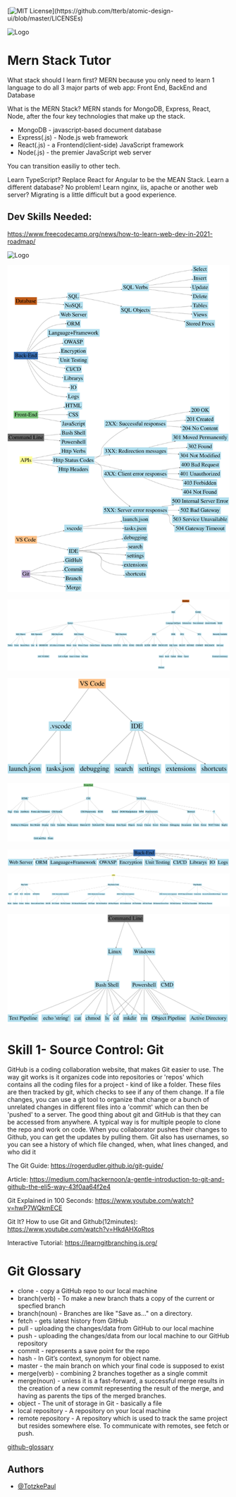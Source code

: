 [![MIT License](https://img.shields.io/apm/l/atomic-design-ui.svg?)](https://github.com/tterb/atomic-design-ui/blob/master/LICENSEs)

![Logo](https://konfinity-assets.s3.ap-south-1.amazonaws.com/blog/MERN+stack.png)

    
# Mern Stack Tutor

What stack should I learn first?
MERN because you only need to learn 1 language to do all 3 major parts of web app: Front End, BackEnd and Database


What is the MERN Stack?
MERN stands for MongoDB, Express, React, Node, after the four key technologies that make up the stack.

* MongoDB - javascript-based document database
* Express(.js) - Node.js  web framework
* React(.js) - a Frontend(client-side) JavaScript framework
* Node(.js) - the premier JavaScript web server

You can transition easiliy to other tech.

Learn TypeScript? Replace React for Angular to be the MEAN Stack.
Learn a different database? No problem! 
Learn nginx, iis, apache or another web server? Migrating is a little difficult but a good experience. 

## Dev Skills Needed:


https://www.freecodecamp.org/news/how-to-learn-web-dev-in-2021-roadmap/

![Logo](https://cdn.discordapp.com/attachments/841822367641763855/846549374724603964/unknown.png)

[![Logo](SkillTree.svg)](https://dreampuf.github.io/GraphvizOnline/#digraph%20devskills%20%7B%0A%20%20%20%20size%3D%2212%2C12%22%3B%0A%20%20%20%20node%20%5Bcolorscheme%3Daccent8%2C%20style%3Dfilled%2C%20ordering%3Dout%2C%20color%3Dlightblue2%2C%20fontsize%3D60%2C%20shape%3Dbox%5D%3B%0A%20%20%20%20rankdir%20%3D%20LR%3B%0A%20%20%20%20%2F%2F%22Dev%20Skills%22%20-%3E%20%22Git%22%3B%0A%20%20%20%20%2F%2F%22Dev%20Skills%22%20-%3E%20%22VS%20Code%22%3B%0A%20%20%20%20%2F%2F%22Dev%20Skills%22%20-%3E%20%22APIs%22%3B%0A%20%20%20%20%2F%2F%22Dev%20Skills%22%20-%3E%20%22Front-End%22%3B%0A%20%20%20%20%2F%2F%22Dev%20Skills%22%20-%3E%20%22Back-End%22%3B%0A%20%20%20%20%2F%2F%22Dev%20Skills%22%20-%3E%20%22Command%20Line%22%3B%0A%20%20%20%20%2F%2F%22Dev%20Skills%22%20-%3E%20%22Database%22%3B%0A%0A%20%20%20%20subgraph%20git%20%7B%0A%20%20%20%20%20%20%20%20%22Git%22%20%5Bcolor%3D%222%22%5D%3B%0A%20%20%20%20%20%20%20%20%22Git%22%20-%3E%20%22GitHub%22%3B%0A%20%20%20%20%20%20%20%20%22Git%22%20-%3E%20%22Commit%22%3B%0A%20%20%20%20%20%20%20%20%22Git%22%20-%3E%20%22Branch%22%3B%0A%20%20%20%20%20%20%20%20%22Git%22%20-%3E%20%22Merge%22%3B%0A%09%7D%0A%20%20%20%20%0A%20%20%20%20subgraph%20vscode%20%7B%0A%20%20%20%20%20%20%20%20%22VS%20Code%22%20%5Bcolor%3D%223%22%5D%3B%0A%20%20%20%20%20%20%20%20%22VS%20Code%22%20-%3E%20%22.vscode%22%3B%0A%20%20%20%20%20%20%20%20%22VS%20Code%22%20-%3E%20%22IDE%22%3B%0A%20%20%20%20%20%20%20%20%22IDE%22%20-%3E%20%22debugging%22%3B%0A%20%20%20%20%20%20%20%20%22IDE%22%20-%3E%20%22search%22%3B%0A%20%20%20%20%20%20%20%20%22IDE%22%20-%3E%20%22settings%22%3B%0A%20%20%20%20%20%20%20%20%22IDE%22%20-%3E%20%22extensions%22%3B%0A%20%20%20%20%20%20%20%20%22IDE%22%20-%3E%20%22shortcuts%22%3B%0A%20%20%20%20%20%20%20%20%22.vscode%22%20-%3E%20%22launch.json%22%3B%0A%20%20%20%20%20%20%20%20%22.vscode%22%20-%3E%20%22tasks.json%22%3B%0A%09%7D%0A%20%20%20%20%0A%20%20%20%20subgraph%20apis%20%7B%0A%20%20%20%20%20%20%20%20%22APIs%22%20%5Bcolor%3D%224%22%5D%3B%0A%20%20%20%20%20%20%20%20%22APIs%22%20-%3E%20%22Http%20Verbs%22%3B%0A%20%20%20%20%20%20%20%20%22APIs%22%20-%3E%20%22Http%20Status%20Codes%22%3B%0A%20%20%20%20%20%20%20%20%22APIs%22%20-%3E%20%22Http%20Headers%22%0A%20%20%20%20%20%20%20%20%0A%20%20%20%20%20%20%20%20%22Http%20Status%20Codes%22%20-%3E%20%222XX%3A%20Successful%20responses%22%3B%0A%20%20%20%20%20%20%20%20%22Http%20Status%20Codes%22%20-%3E%20%223XX%3A%20Redirection%20messages%22%3B%0A%20%20%20%20%20%20%20%20%22Http%20Status%20Codes%22%20-%3E%20%224XX%3A%20Client%20error%20responses%22%3B%0A%20%20%20%20%20%20%20%20%22Http%20Status%20Codes%22%20-%3E%20%225XX%3A%20Server%20error%20responses%22%3B%0A%20%20%20%20%20%20%20%20%0A%20%20%20%20%20%20%20%20%222XX%3A%20Successful%20responses%22%20-%3E%20%22200%20OK%22%3B%0A%20%20%20%20%20%20%20%20%222XX%3A%20Successful%20responses%22%20-%3E%20%22201%20Created%22%3B%0A%20%20%20%20%20%20%20%20%222XX%3A%20Successful%20responses%22%20-%3E%20%22204%20No%20Content%22%3B%0A%20%20%20%20%20%20%20%20%0A%20%20%20%20%20%20%20%20%223XX%3A%20Redirection%20messages%22%20-%3E%20%22301%20Moved%20Permanently%22%3B%0A%20%20%20%20%20%20%20%20%223XX%3A%20Redirection%20messages%22%20-%3E%20%22302%20Found%22%3B%0A%20%20%20%20%20%20%20%20%223XX%3A%20Redirection%20messages%22%20-%3E%20%22304%20Not%20Modified%22%3B%0A%20%20%20%20%20%20%20%20%0A%20%20%20%20%20%20%20%20%224XX%3A%20Client%20error%20responses%22%20-%3E%20%22400%20Bad%20Request%22%3B%0A%20%20%20%20%20%20%20%20%224XX%3A%20Client%20error%20responses%22%20-%3E%20%22401%20Unauthorized%22%3B%0A%20%20%20%20%20%20%20%20%224XX%3A%20Client%20error%20responses%22%20-%3E%20%22403%20Forbidden%22%3B%0A%20%20%20%20%20%20%20%20%224XX%3A%20Client%20error%20responses%22%20-%3E%20%22404%20Not%20Found%22%3B%0A%20%20%20%20%20%20%20%20%0A%20%20%20%20%20%20%20%20%225XX%3A%20Server%20error%20responses%22%20-%3E%20%22500%20Internal%20Server%20Error%22%3B%0A%20%20%20%20%20%20%20%20%225XX%3A%20Server%20error%20responses%22%20-%3E%20%22502%20Bad%20Gateway%22%3B%0A%20%20%20%20%20%20%20%20%225XX%3A%20Server%20error%20responses%22%20-%3E%20%22503%20Service%20Unavailable%22%3B%0A%20%20%20%20%20%20%20%20%225XX%3A%20Server%20error%20responses%22%20-%3E%20%22504%20Gateway%20Timeout%22%3B%0A%09%7D%0A%20%20%20%20%0A%20%20%20%20subgraph%20cmd%20%7B%0A%20%20%20%20%20%20%20%20%22Command%20Line%22%20%5Bcolor%3D%228%22%5D%3B%0A%20%20%20%20%20%20%20%20%22Command%20Line%22%20-%3E%20%22Bash%20Shell%22%3B%0A%20%20%20%20%20%20%20%20%22Command%20Line%22%20-%3E%20%22Powershell%22%3B%0A%09%7D%0A%09%0A%09subgraph%20frontend%20%7B%0A%20%20%20%20%20%20%20%20%22Front-End%22%20%5Bcolor%3D%221%22%5D%3B%0A%20%20%20%20%20%20%20%20%22Front-End%22%20-%3E%20%22HTML%22%0A%20%20%20%20%20%20%20%20%22Front-End%22%20-%3E%20%22CSS%22%0A%20%20%20%20%20%20%20%20%22Front-End%22%20-%3E%20%22JavaScript%22%0A%09%7D%0A%20%20%20%20%0A%20%20%20%20subgraph%20backend%20%7B%0A%20%20%20%20%20%20%20%20%22Back-End%22%20%5Bcolor%3D%225%22%5D%3B%0A%20%20%20%20%20%20%20%20%22Back-End%22%20-%3E%20%22Web%20Server%22%3B%0A%20%20%20%20%20%20%20%20%22Back-End%22%20-%3E%20%22ORM%22%3B%0A%20%20%20%20%20%20%20%20%22Back-End%22%20-%3E%20%22Language%2BFramework%22%3B%0A%20%20%20%20%20%20%20%20%22Back-End%22%20-%3E%20%22OWASP%22%3B%0A%20%20%20%20%20%20%20%20%22Back-End%22%20-%3E%20%22Encryption%22%3B%0A%20%20%20%20%20%20%20%20%22Back-End%22%20-%3E%20%22Unit%20Testing%22%3B%0A%20%20%20%20%20%20%20%20%22Back-End%22%20-%3E%20%22CI%2FCD%22%3B%0A%20%20%20%20%20%20%20%20%22Back-End%22%20-%3E%20%22Librarys%22%3B%0A%20%20%20%20%20%20%20%20%22Back-End%22%20-%3E%20%22IO%22%3B%0A%20%20%20%20%20%20%20%20%22Back-End%22%20-%3E%20%22Logs%22%3B%0A%09%7D%0A%20%20%20%20%0A%20%20%20%20subgraph%20databse%20%7B%0A%20%20%20%20%20%20%20%20%22Database%22%20%5Bcolor%3D%227%22%5D%3B%0A%20%20%20%20%20%20%20%20%22Database%22%20-%3E%20%22SQL%22%3B%0A%20%20%20%20%20%20%20%20%22Database%22%20-%3E%20%22NoSQL%22%3B%0A%20%20%20%20%20%20%20%20%22SQL%22%20-%3E%20%22SQL%20Verbs%22%3B%0A%20%20%20%20%20%20%20%20%22SQL%22%20-%3E%20%22SQL%20Objects%22%3B%0A%20%20%20%20%20%20%20%20%22SQL%20Verbs%22%20-%3E%20%22Select%22%3B%0A%20%20%20%20%20%20%20%20%22SQL%20Verbs%22%20-%3E%20%22Insert%22%3B%0A%20%20%20%20%20%20%20%20%22SQL%20Verbs%22%20-%3E%20%22Update%22%3B%0A%20%20%20%20%20%20%20%20%22SQL%20Verbs%22%20-%3E%20%22Delete%22%3B%0A%20%20%20%20%20%20%20%20%22SQL%20Objects%22%20-%3E%20%22Tables%22%3B%0A%20%20%20%20%20%20%20%20%22SQL%20Objects%22%20-%3E%20%22Views%22%3B%0A%20%20%20%20%20%20%20%20%22SQL%20Objects%22%20-%3E%20%22Stored%20Procs%22%3B%0A%20%20%20%20%20%20%20%20%0A%09%7D%0A%7D)


[![Logo](database.svg)](https://dreampuf.github.io/GraphvizOnline/#digraph%20devskills%20%7B%0A%20%20%20%20size%20%3D%20%2216.66%2C8.33!%22%3B%20%2F%2F%201200x600%20at%2072px%2Fin%2C%20%22!%22%20to%20force%0A%20%20%20%20%2F%2Fratio%20%3D%20%22fill%22%3B%20%0A%20%20%20%20nodesep%3D.5%3B%0A%20%20%20%20ranksep%3D4%3B%0A%20%20%20%20margin%3D0.1%3B%0A%20%20%20%20node%20%5Bcolorscheme%3Daccent8%2C%20style%3Dfilled%2C%20ordering%3Dout%2C%20color%3Dlightblue2%2C%20fontsize%3D60%2C%20shape%3Dbox%5D%3B%0A%20%20%20%20%0A%20%20%20%20subgraph%20databse%20%7B%0A%20%20%20%20%20%20%20%20%22Database%22%20%5Bcolor%3D%227%22%5D%3B%0A%20%20%20%20%20%20%20%20%22Database%22%20-%3E%20%22SQL%22%3B%0A%20%20%20%20%20%20%20%20%22Database%22%20-%3E%20%22NoSQL%22%3B%0A%20%20%20%20%20%20%20%20%22SQL%22%20-%3E%20%22Syntax%22%3B%20%0A%20%20%20%20%20%20%20%20%22Syntax%22%20-%3E%20%22SQL%20Objects%22%3B%0A%20%20%20%20%20%20%20%20%22Syntax%22%20-%3E%20%22SQL%20Operators%22%3B%0A%20%20%20%20%20%20%20%20%22Syntax%22%20-%3E%20%22SQL%20Keywords%22%3B%0A%20%20%20%20%20%20%20%20%22Syntax%22%20-%3E%20%22SQL%20Clauses%22%3B%0A%20%20%20%20%20%20%20%20%22Syntax%22%20-%3E%20%22SQL%20Functions%22%3B%0A%20%20%20%20%20%20%20%20%22SQL%22%20-%3E%20%22Language%20SubTypes%22%0A%20%20%20%20%20%20%20%20%0A%20%20%20%20%20%20%20%20%22Language%20SubTypes%22%20-%3E%20%22DDL%22%3B%0A%20%20%20%20%20%20%20%20%22Language%20SubTypes%22%20-%3E%20%22DML%22%3B%0A%20%20%20%20%20%20%20%20%22Language%20SubTypes%22%20-%3E%20%22DCL%22%3B%0A%20%20%20%20%20%20%20%20%22Language%20SubTypes%22%20-%3E%20%22TCL%22%3B%0A%20%20%20%20%20%20%20%20%0A%20%20%20%20%20%20%20%20%22DCL%22%20-%3E%20%22GRANT%22%3B%0A%20%20%20%20%20%20%20%20%22DCL%22%20-%3E%20%22REVOKE%22%3B%0A%20%20%20%20%20%20%20%20%22TCL%22%20-%3E%20%22COMMIT%22%3B%0A%20%20%20%20%20%20%20%20%22TCL%22%20-%3E%20%22ROLLBACK%22%3B%0A%20%20%20%20%20%20%20%20%22DDL%22%20-%3E%20%22CREATE%22%3B%0A%20%20%20%20%20%20%20%20%22DDL%22%20-%3E%20%22ALTER%22%3B%0A%20%20%20%20%20%20%20%20%22DDL%22%20-%3E%20%22DROP%22%3B%0A%20%20%20%20%20%20%20%20%22DDL%22%20-%3E%20%22TRUNCATE%22%3B%0A%20%20%20%20%20%20%20%20%0A%20%20%20%20%20%20%20%20%22DML%22%20-%3E%20%22SQL%20Verbs%22%0A%20%20%20%20%20%20%20%20%0A%20%20%20%20%20%20%20%20%22SQL%20Functions%22%20-%3E%20%22COUNT()%22%3B%0A%20%20%20%20%20%20%20%20%22SQL%20Functions%22%20-%3E%20%22AVG()%22%3B%0A%20%20%20%20%20%20%20%20%22SQL%20Functions%22%20-%3E%20%22SUM()%22%3B%0A%20%20%20%20%20%20%20%20%0A%20%20%20%20%20%20%20%20%22SQL%20Keywords%22%20-%3E%20%22ORDER%20BY%22%3B%0A%20%20%20%20%20%20%20%20%22ORDER%20BY%22%20-%3E%20%22ASC%20VS%20DESC%22%0A%20%20%20%20%20%20%20%20%22SQL%20Keywords%22%20-%3E%20%22AS%20(Alias%20a%20Column)%22%3B%0A%20%20%20%20%20%20%20%20%22SQL%20Operators%22%20-%3E%20%22Like%22%3B%0A%20%20%20%20%20%20%20%20%22SQL%20Operators%22%20-%3E%20%22In%22%3B%0A%20%20%20%20%20%20%20%20%0A%20%20%20%20%20%20%20%20%22SQL%20Clauses%22%20-%3E%20%22Where%22%3B%0A%20%20%20%20%20%20%20%20%22SQL%20Clauses%22%20-%3E%20%22Joins%22%3B%0A%20%20%20%20%20%20%20%20%0A%20%20%20%20%20%20%20%20%22Joins%22%20-%3E%20%22Left%20vs%20Right%22%3B%0A%20%20%20%20%20%20%20%20%22Joins%22%20-%3E%20%22Inner%20vs%20Outer%22%3B%0A%20%20%20%20%20%20%20%20%22Joins%22%20-%3E%20%22Self%20Join%22%3B%0A%20%20%20%20%20%20%20%20%22SQL%20Clauses%22%20-%3E%20%22Where%20Clause%22%3B%0A%20%20%20%20%20%20%20%20%22SQL%20Clauses%22%20-%3E%20%22Union%20Clause%22%3B%0A%20%20%20%20%20%20%20%20%22SQL%20Clauses%22%20-%3E%20%22Having%20Clause%22%3B%0A%20%20%20%20%20%20%20%20%22SQL%20Verbs%22%20-%3E%20%22Select%22%3B%0A%20%20%20%20%20%20%20%20%22SQL%20Verbs%22%20-%3E%20%22Insert%22%3B%0A%20%20%20%20%20%20%20%20%22SQL%20Verbs%22%20-%3E%20%22Update%22%3B%0A%20%20%20%20%20%20%20%20%22SQL%20Verbs%22%20-%3E%20%22Delete%22%3B%0A%20%20%20%20%20%20%20%20%22SQL%20Verbs%22%20-%3E%20%22Upsert%22%3B%0A%20%20%20%20%20%20%20%20%22Select%22%20-%3E%20%22Distinct%22%3B%0A%20%20%20%20%20%20%20%20%22SQL%20Objects%22%20-%3E%20%22Tables%22%3B%0A%20%20%20%20%20%20%20%20%22SQL%20Objects%22%20-%3E%20%22Views%22%3B%0A%20%20%20%20%20%20%20%20%22SQL%20Objects%22%20-%3E%20%22Stored%20Procs%22%3B%0A%20%20%20%20%20%20%20%20%0A%20%20%20%20%20%20%20%20%22NoSQL%22%20-%3E%20%22Schema-less%22%3B%0A%20%20%20%20%20%20%20%20%22NoSQL%22%20-%3E%20%22Non-relational%22%3B%0A%20%20%20%20%20%20%20%20%22NoSQL%22%20-%3E%20%22cluster-friendly%22%3B%0A%20%20%20%20%20%20%20%20%22NoSQL%22%20-%3E%20%22BASE%22%3B%0A%20%20%20%20%20%20%20%20%0A%20%20%20%20%20%20%20%20%22BASE%22%20-%3E%20%22Basically%20Available%22%3B%0A%20%20%20%20%20%20%20%20%22Basically%20Available%22%20-%3E%20%22Soft%20state%22%3B%0A%20%20%20%20%20%20%20%20%22Soft%20state%22%20-%3E%20%22Eventual%20consistency%22%3B%0A%20%20%20%20%20%20%20%20%0A%09%7D%0A%7D)


[![Logo](vscode.svg)](https://dreampuf.github.io/GraphvizOnline/#digraph%20devskills%20%7B%0A%20%20%20%20size%20%3D%20%2216.66%2C8.33!%22%3B%20%2F%2F%201200x600%20at%2072px%2Fin%2C%20%22!%22%20to%20force%0A%20%20%20%20%2F%2Fratio%20%3D%20%22fill%22%3B%20%0A%20%20%20%20nodesep%3D.5%3B%0A%20%20%20%20ranksep%3D4%3B%0A%20%20%20%20margin%3D0.1%3B%0A%20%20%20%20node%20%5Bcolorscheme%3Daccent8%2C%20style%3Dfilled%2C%20ordering%3Dout%2C%20color%3Dlightblue2%2C%20fontsize%3D60%2C%20shape%3Dbox%5D%3B%0A%0A%20%20%20%20%0A%20%20%20%20subgraph%20vscode%20%7B%0A%20%20%20%20%20%20%20%20%22VS%20Code%22%20%5Bcolor%3D%223%22%5D%3B%0A%20%20%20%20%20%20%20%20%22VS%20Code%22%20-%3E%20%22.vscode%22%3B%0A%20%20%20%20%20%20%20%20%22VS%20Code%22%20-%3E%20%22IDE%22%3B%0A%20%20%20%20%20%20%20%20%22IDE%22%20-%3E%20%22debugging%22%3B%0A%20%20%20%20%20%20%20%20%22IDE%22%20-%3E%20%22search%22%3B%0A%20%20%20%20%20%20%20%20%22IDE%22%20-%3E%20%22settings%22%3B%0A%20%20%20%20%20%20%20%20%22IDE%22%20-%3E%20%22extensions%22%3B%0A%20%20%20%20%20%20%20%20%22IDE%22%20-%3E%20%22shortcuts%22%3B%0A%20%20%20%20%20%20%20%20%22.vscode%22%20-%3E%20%22launch.json%22%3B%0A%20%20%20%20%20%20%20%20%22.vscode%22%20-%3E%20%22tasks.json%22%3B%0A%09%7D%0A%7D)

[![Logo](frontend.svg)](https://dreampuf.github.io/GraphvizOnline/#digraph%20devskills%20%7B%0A%20%20%20%20size%20%3D%20%2216.66%2C8.33!%22%3B%20%2F%2F%201200x600%20at%2072px%2Fin%2C%20%22!%22%20to%20force%0A%20%20%20%20%2F%2Fratio%20%3D%20%22fill%22%3B%20%0A%20%20%20%20nodesep%3D.5%3B%0A%20%20%20%20ranksep%3D4%3B%0A%20%20%20%20margin%3D0.1%3B%0A%20%20%20%20node%20%5Bcolorscheme%3Daccent8%2C%20style%3Dfilled%2C%20ordering%3Dout%2C%20color%3Dlightblue2%2C%20fontsize%3D60%2C%20shape%3Dbox%5D%3B%0A%09%0A%09subgraph%20frontend%20%7B%0A%20%20%20%20%20%20%20%20%22Front-End%22%20%5Bcolor%3D%221%22%5D%3B%0A%20%20%20%20%20%20%20%20%22Front-End%22%20-%3E%20%22HTML%22%0A%20%20%20%20%20%20%20%20%22Front-End%22%20-%3E%20%22CSS%22%0A%20%20%20%20%20%20%20%20%22Front-End%22%20-%3E%20%22JavaScript%22%0A%20%20%20%20%20%20%20%20%0A%20%20%20%20%20%20%20%20%22HTML%22%20-%3E%20%22Tags%22%3B%0A%20%20%20%20%20%20%20%20%22HTML%22%20-%3E%20%22Class%22%3B%0A%20%20%20%20%20%20%20%20%22HTML%22%20-%3E%20%22Attributes%22%3B%0A%20%20%20%20%20%20%20%20%22HTML%22%20-%3E%20%22Forms%20and%20Validation%22%3B%0A%20%20%20%20%20%20%20%20%0A%20%20%20%20%20%20%20%20%22CSS%22%20-%3E%20%22CSS%20Syntax%22%0A%20%20%20%20%20%20%20%20%0A%20%20%20%20%20%20%20%20%22CSS%20Syntax%22%20-%3E%20%22Padding%20vs%20Margins%22%3B%0A%20%20%20%20%20%20%20%20%22CSS%20Syntax%22%20-%3E%20%22Box%20Model%22%3B%0A%20%20%20%20%20%20%20%20%22CSS%20Syntax%22%20-%3E%20%22Display%22%3B%0A%20%20%20%20%20%20%20%20%22CSS%22%20-%3E%20%22CSS%20Frameworks%22%3B%0A%20%20%20%20%20%20%20%20%22CSS%20Syntax%22%20-%3E%20%22Units%22%3B%0A%20%20%20%20%20%20%20%20%22CSS%20Syntax%22%20-%3E%20%22Variables%22%3B%0A%20%20%20%20%20%20%20%20%22CSS%20Syntax%22%20-%3E%20%22Media%20query%22%3B%0A%20%20%20%20%20%20%20%20%22CSS%22%20-%3E%20%22SCSS%22%0A%20%20%20%20%20%20%20%20%0A%20%20%20%20%20%20%20%20%22Display%22%20-%3E%20%22Grid%20and%20Flex%22%3B%0A%20%20%20%20%20%20%20%20%22Display%22%20-%3E%20%22Floats%22%3B%0A%20%20%20%20%20%20%20%20%22CSS%20Frameworks%22%20-%3E%20%22Material%20UI%22%3B%0A%20%20%20%20%20%20%20%20%22CSS%20Frameworks%22%20-%3E%20%22Tailwind%20CSS%22%3B%0A%20%20%20%20%20%20%20%20%22CSS%20Frameworks%22%20-%3E%20%22Bootstrap%22%3B%0A%20%20%20%20%20%20%20%20%0A%20%20%20%20%20%20%20%20%22*%22%20-%3E%20%22WAT!%20Video%22%3B%0A%20%20%20%20%20%20%20%20%22JavaScript%22%20-%3E%20%22Syntax%22%3B%0A%20%20%20%20%20%20%20%20%22JavaScript%22%20-%3E%20%22DOM%20Manipulation%22%3B%0A%20%20%20%20%20%20%20%20%22JavaScript%22%20-%3E%20%22NPM%22%3B%0A%20%20%20%20%20%20%20%20%22JavaScript%22%20-%3E%20%22Fundementals%22%3B%0A%20%20%20%20%20%20%20%20%22JavaScript%22%20-%3E%20%22Browser%22%3B%0A%20%20%20%20%20%20%20%20%22JavaScript%22%20-%3E%20%22*%22%3B%0A%20%20%20%20%20%20%20%20%0A%20%20%20%20%20%20%20%20%22*%22%20-%3E%20%22RegEx%22%3B%0A%20%20%20%20%20%20%20%20%0A%20%20%20%20%20%20%20%20%0A%20%20%20%20%20%20%20%20%22Fundementals%22%20-%3E%20%22Data%20Types%22%3B%0A%20%20%20%20%20%20%20%20%22Fundementals%22%20-%3E%20%22Objects%22%3B%0A%20%20%20%20%20%20%20%20%22Fundementals%22%20-%3E%20%22Arrays%22%3B%0A%20%20%20%20%20%20%20%20%22Fundementals%22%20-%3E%20%22Classes%22%3B%0A%20%20%20%20%20%20%20%20%22Fundementals%22%20-%3E%20%22Errors%22%3B%0A%20%20%20%20%20%20%20%20%22Fundementals%22%20-%3E%20%22Promises%22%3B%0A%20%20%20%20%20%20%20%20%0A%20%20%20%20%20%20%20%20%22Browser%22%20-%3E%20%22Documents%22%3B%0A%20%20%20%20%20%20%20%20%22Browser%22%20-%3E%20%22Events%22%3B%0A%20%20%20%20%20%20%20%20%22Browser%22%20-%3E%20%22Forms%22%3B%0A%20%20%20%20%20%20%20%20%22Fundementals%22%20-%3E%20%22Debugging%22%3B%0A%09%7D%0A%7D)

[![Logo](backend.svg)](https://dreampuf.github.io/GraphvizOnline/#digraph%20devskills%20%7B%0A%20%20%20%20size%3D%2212%2C12%22%3B%0A%20%20%20%20node%20%5Bcolorscheme%3Daccent8%2C%20style%3Dfilled%2C%20ordering%3Dout%2C%20color%3Dlightblue2%2C%20fontsize%3D60%2C%20shape%3Dbox%5D%3B%0A%20%20%20%20%0A%20%20%20%20subgraph%20backend%20%7B%0A%20%20%20%20%20%20%20%20%22Back-End%22%20%5Bcolor%3D%225%22%5D%3B%0A%20%20%20%20%20%20%20%20%22Back-End%22%20-%3E%20%22Web%20Server%22%3B%0A%20%20%20%20%20%20%20%20%22Back-End%22%20-%3E%20%22ORM%22%3B%0A%20%20%20%20%20%20%20%20%22Back-End%22%20-%3E%20%22Language%2BFramework%22%3B%0A%20%20%20%20%20%20%20%20%22Back-End%22%20-%3E%20%22OWASP%22%3B%0A%20%20%20%20%20%20%20%20%22Back-End%22%20-%3E%20%22Encryption%22%3B%0A%20%20%20%20%20%20%20%20%22Back-End%22%20-%3E%20%22Unit%20Testing%22%3B%0A%20%20%20%20%20%20%20%20%22Back-End%22%20-%3E%20%22CI%2FCD%22%3B%0A%20%20%20%20%20%20%20%20%22Back-End%22%20-%3E%20%22Librarys%22%3B%0A%20%20%20%20%20%20%20%20%22Back-End%22%20-%3E%20%22IO%22%3B%0A%20%20%20%20%20%20%20%20%22Back-End%22%20-%3E%20%22Logs%22%3B%0A%09%7D%0A%7D)

[![Logo](apis.svg)](https://dreampuf.github.io/GraphvizOnline/#digraph%20devskills%20%7B%0A%20%20%20%20size%20%3D%20%2216.66%2C8.33!%22%3B%20%2F%2F%201200x600%20at%2072px%2Fin%2C%20%22!%22%20to%20force%0A%20%20%20%20%2F%2Fratio%20%3D%20%22fill%22%3B%20%0A%20%20%20%20nodesep%3D.5%3B%0A%20%20%20%20ranksep%3D4%3B%0A%20%20%20%20margin%3D0.1%3B%0A%20%20%20%20node%20%5Bcolorscheme%3Daccent8%2C%20style%3Dfilled%2C%20ordering%3Dout%2C%20color%3Dlightblue2%2C%20fontsize%3D60%2C%20shape%3Dbox%5D%3B%0A%20%20%20%20%0A%20%20%20%20subgraph%20apis%20%7B%0A%20%20%20%20%20%20%20%20%22APIs%22%20%5Bcolor%3D%224%22%5D%3B%0A%20%20%20%20%20%20%20%20%22APIs%22%20-%3E%20%22Http%20Verbs%22%3B%0A%20%20%20%20%20%20%20%20%22APIs%22%20-%3E%20%22Http%20Status%20Codes%22%3B%0A%20%20%20%20%20%20%20%20%22APIs%22%20-%3E%20%22Http%20Headers%22%3B%0A%20%20%20%20%20%20%20%20%0A%20%20%20%20%20%20%20%20%22Http%20Headers%22%20-%3E%20%22HTTP%20(Special%20Header)%22%3B%0A%20%20%20%20%20%20%20%20%22Http%20Headers%22%20-%3E%20%22Connection%22%3B%0A%20%20%20%20%20%20%20%20%22Http%20Headers%22%20-%3E%20%22Access-Control-Allow-Origin%22%3B%0A%20%20%20%20%20%20%20%20%22Http%20Headers%22%20-%3E%20%22Access-*%22%3B%0A%20%20%20%20%20%20%20%20%0A%20%20%20%20%20%20%20%20%22Http%20Verbs%22%20-%3E%20%22GET%22%3B%0A%20%20%20%20%20%20%20%20%22Http%20Verbs%22%20-%3E%20%22POST%22%3B%0A%20%20%20%20%20%20%20%20%22Http%20Verbs%22%20-%3E%20%22PUT%22%3B%0A%20%20%20%20%20%20%20%20%22Http%20Verbs%22%20-%3E%20%22DELETE%22%3B%0A%20%20%20%20%20%20%20%20%22Http%20Verbs%22%20-%3E%20%22OPTIONS%22%3B%0A%20%20%20%20%20%20%20%20%0A%20%20%20%20%20%20%20%20%22GET%22%20-%3E%20%22Reads%22%3B%0A%20%20%20%20%20%20%20%20%22POST%22%20-%3E%20%22Updates%22%3B%0A%20%20%20%20%20%20%20%20%22PUT%22%20-%3E%20%22Creates%22%3B%0A%20%20%20%20%20%20%20%20%22DELETE%22%20-%3E%20%22Deletes%22%3B%0A%20%20%20%20%20%20%20%20%22OPTIONS%22%20-%3E%20%22Shows%20allowed%20Verbs%22%0A%20%20%20%20%20%20%20%20%0A%20%20%20%20%20%20%20%20%22Http%20Status%20Codes%22%20-%3E%20%222XX%3A%20Successful%20responses%22%3B%0A%20%20%20%20%20%20%20%20%22Http%20Status%20Codes%22%20-%3E%20%223XX%3A%20Redirection%20messages%22%3B%0A%20%20%20%20%20%20%20%20%22Http%20Status%20Codes%22%20-%3E%20%224XX%3A%20Client%20error%20responses%22%3B%0A%20%20%20%20%20%20%20%20%22Http%20Status%20Codes%22%20-%3E%20%225XX%3A%20Server%20error%20responses%22%3B%0A%20%20%20%20%20%20%20%20%0A%20%20%20%20%20%20%20%20%222XX%3A%20Successful%20responses%22%20-%3E%20%22200%20OK%22%3B%0A%20%20%20%20%20%20%20%20%222XX%3A%20Successful%20responses%22%20-%3E%20%22201%20Created%22%3B%0A%20%20%20%20%20%20%20%20%222XX%3A%20Successful%20responses%22%20-%3E%20%22204%20No%20Content%22%3B%0A%20%20%20%20%20%20%20%20%0A%20%20%20%20%20%20%20%20%223XX%3A%20Redirection%20messages%22%20-%3E%20%22301%20Moved%20Permanently%22%3B%0A%20%20%20%20%20%20%20%20%223XX%3A%20Redirection%20messages%22%20-%3E%20%22302%20Found%22%3B%0A%20%20%20%20%20%20%20%20%223XX%3A%20Redirection%20messages%22%20-%3E%20%22304%20Not%20Modified%22%3B%0A%20%20%20%20%20%20%20%20%0A%20%20%20%20%20%20%20%20%224XX%3A%20Client%20error%20responses%22%20-%3E%20%22400%20Bad%20Request%22%3B%0A%20%20%20%20%20%20%20%20%224XX%3A%20Client%20error%20responses%22%20-%3E%20%22401%20Unauthorized%22%3B%0A%20%20%20%20%20%20%20%20%224XX%3A%20Client%20error%20responses%22%20-%3E%20%22403%20Forbidden%22%3B%0A%20%20%20%20%20%20%20%20%224XX%3A%20Client%20error%20responses%22%20-%3E%20%22404%20Not%20Found%22%3B%0A%20%20%20%20%20%20%20%20%0A%20%20%20%20%20%20%20%20%225XX%3A%20Server%20error%20responses%22%20-%3E%20%22500%20Internal%20Server%20Error%22%3B%0A%20%20%20%20%20%20%20%20%225XX%3A%20Server%20error%20responses%22%20-%3E%20%22502%20Bad%20Gateway%22%3B%0A%20%20%20%20%20%20%20%20%225XX%3A%20Server%20error%20responses%22%20-%3E%20%22503%20Service%20Unavailable%22%3B%0A%20%20%20%20%20%20%20%20%225XX%3A%20Server%20error%20responses%22%20-%3E%20%22504%20Gateway%20Timeout%22%3B%0A%09%7D%0A%7D)

[![Logo](cmd.svg)](https://dreampuf.github.io/GraphvizOnline/#digraph%20devskills%20%7B%0A%20%20%20%20size%20%3D%20%2216.66%2C8.33!%22%3B%20%2F%2F%201200x600%20at%2072px%2Fin%2C%20%22!%22%20to%20force%0A%20%20%20%20%2F%2Fratio%20%3D%20%22fill%22%3B%20%0A%20%20%20%20nodesep%3D.5%3B%0A%20%20%20%20ranksep%3D4%3B%0A%20%20%20%20margin%3D0.1%3B%0A%20%20%20%20node%20%5Bcolorscheme%3Daccent8%2C%20style%3Dfilled%2C%20ordering%3Dout%2C%20color%3Dlightblue2%2C%20fontsize%3D60%2C%20shape%3Dbox%5D%3B%0A%0A%20%20%20%20%0A%20%20%20%20subgraph%20cmd%20%7B%0A%20%20%20%20%20%20%20%20%22Command%20Line%22%20%5Bcolor%3D%228%22%5D%3B%0A%20%20%20%20%20%20%20%20%0A%20%20%20%20%20%20%20%20%22Command%20Line%22%20-%3E%20%22Linux%22%3B%0A%20%20%20%20%20%20%20%20%22Command%20Line%22%20-%3E%20%22Windows%22%3B%0A%20%20%20%20%20%20%20%20%0A%20%20%20%20%20%20%20%20%0A%20%20%20%20%20%20%20%20%22Windows%22%20-%3E%20%22Powershell%22%3B%0A%20%20%20%20%20%20%20%20%22Windows%22%20-%3E%20%22CMD%22%3B%0A%20%20%20%20%20%20%20%20%22Linux%22%20-%3E%20%22Bash%20Shell%22%3B%0A%20%20%20%20%20%20%20%20%20%0A%20%20%20%20%20%20%20%20%22Bash%20Shell%22%20-%3E%20%22ls%22%3B%0A%20%20%20%20%20%20%20%20%22Bash%20Shell%22%20-%3E%20%22cd%22%3B%0A%20%20%20%20%20%20%20%20%22Bash%20Shell%22%20-%3E%20%22mkdir%22%3B%0A%20%20%20%20%20%20%20%20%0A%20%20%20%20%20%20%20%20%22Powershell%22%20-%3E%20%22ls%22%3B%0A%20%20%20%20%20%20%20%20%22Powershell%22%20-%3E%20%22cd%22%3B%0A%20%20%20%20%20%20%20%20%22Powershell%22%20-%3E%20%22mkdir%22%3B%0A%20%20%20%20%20%20%20%20%0A%20%20%20%20%20%20%20%20%22Bash%20Shell%22%20-%3E%20%22rm%22%3B%0A%20%20%20%20%20%20%20%20%22Powershell%22%20-%3E%20%22rm%22%3B%0A%20%20%20%20%20%20%20%20%0A%20%20%20%20%20%20%20%20%22Bash%20Shell%22%20-%3E%20%22Text%20Pipeline%22%3B%0A%20%20%20%20%20%20%20%20%22Powershell%22%20-%3E%20%22Object%20Pipeline%22%3B%0A%20%20%20%20%20%20%20%20%0A%20%20%20%20%20%20%20%20%22Bash%20Shell%22%20-%3E%20%22echo%20'string'%22%3B%0A%20%20%20%20%20%20%20%20%22Powershell%22%20-%3E%20%22Object%20Pipeline%22%3B%0A%20%20%20%20%20%20%20%20%0A%20%20%20%20%20%20%20%20%22Bash%20Shell%22%20-%3E%20%22cat%22%3B%0A%20%20%20%20%20%20%20%20%22Powershell%22%20-%3E%20%22Object%20Pipeline%22%3B%0A%20%20%20%20%20%20%20%20%0A%20%20%20%20%20%20%20%20%22Bash%20Shell%22%20-%3E%20%22chmod%22%3B%0A%20%20%20%20%20%20%20%20%22Powershell%22%20-%3E%20%22Active%20Directory%22%0A%09%7D%0A%09%0A%7D)

# Skill 1- Source Control: Git

GitHub is a coding collaboration website, that makes Git easier to use. 
The way git works is it organizes code into repositories or 'repos' which contains all the coding files for a project - kind of like a folder. 
These files are then tracked by git, which checks to see if any of them change. 
If a file changes, you can use a git tool to organize that change or a bunch of unrelated changes in different files into a 'commit' which can then be 'pushed' to a server. 
The good thing about git and GitHub is that they can be accessed from anywhere.
A typical way is for multiple people to clone the repo and work on code. 
When you collaborator pushes their changes to Github, you can get the updates by pulling them.
Git also has usernames, so you can see a history of which file changed, when, what lines changed, and who did it

The Git Guide:
https://rogerdudler.github.io/git-guide/

Article: 
https://medium.com/hackernoon/a-gentle-introduction-to-git-and-github-the-eli5-way-43f0aa64f2e4

Git Explained in 100 Seconds:
https://www.youtube.com/watch?v=hwP7WQkmECE

Git It? How to use Git and Github(12minutes):
https://www.youtube.com/watch?v=HkdAHXoRtos

Interactive Tutorial: 
https://learngitbranching.js.org/

# Git Glossary

* clone - copy a GitHub repo to our local machine
* branch(verb) - To make a new branch thats a copy of the current or specfied branch
* branch(noun) - Branches are like "Save as..." on a directory. 
* fetch - gets latest history from GitHub
* pull - uploading the changes/data from GitHub to our local machine
* push - uploading the changes/data from our local machine to our GitHub repository
* commit - represents a save point for the repo
* hash - In Git’s context, synonym for object name.
* master - the main branch on which your final code is supposed to exist
* merge(verb) - combining 2 branches together as a single commit
* merge(noun) - unless it is a fast-forward, a successful merge results in the creation of a new commit representing the result of the merge, and having as parents the tips of the merged branches. 
* object - The unit of storage in Git - basically a file
* local repository - A repository on your local machine
* remote repository - A repository which is used to track the same project but resides somewhere else. To communicate with remotes, see fetch or push.

[github-glossary](https://docs.github.com/en/github/getting-started-with-github/quickstart/github-glossary)




  
## Authors

- [@TotzkePaul](https://www.github.com/TotzkePaul/)

  